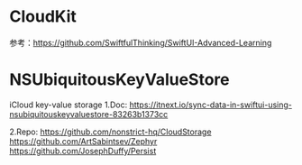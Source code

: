 #  CloudKit
参考：https://github.com/SwiftfulThinking/SwiftUI-Advanced-Learning




# NSUbiquitousKeyValueStore
iCloud key-value storage
1.Doc: 
https://itnext.io/sync-data-in-swiftui-using-nsubiquitouskeyvaluestore-83263b1373cc


2.Repo: 
https://github.com/nonstrict-hq/CloudStorage
https://github.com/ArtSabintsev/Zephyr
https://github.com/JosephDuffy/Persist

